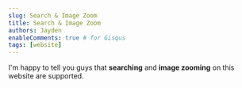 ```yaml
---
slug: Search & Image Zoom
title: Search & Image Zoom
authors: Jayden
enableComments: true # for Gisqus
tags: [website]
---
```


I'm happy to tell you guys that **searching** and **image zooming** on this website are supported.
